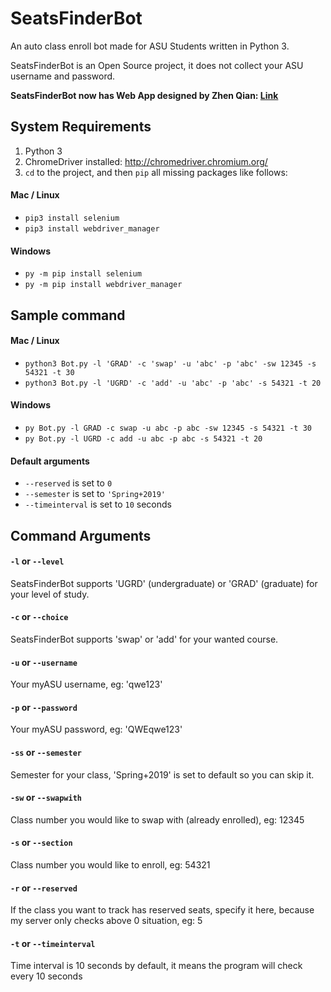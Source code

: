 # SeatsFinderBot
An auto class enroll bot made for ASU Students written in Python 3.

SeatsFinderBot is an Open Source project, it does not collect your ASU username and password.

**SeatsFinderBot now has Web App designed by Zhen Qian: [Link](http://72.201.206.220:8000/)**

## System Requirements
1. Python 3 
2. ChromeDriver installed: http://chromedriver.chromium.org/
3. ```cd``` to the project, and then ```pip``` all missing packages like follows:

#### Mac / Linux
* ```pip3 install selenium```
* ```pip3 install webdriver_manager```

#### Windows
* ```py -m pip install selenium```
* ```py -m pip install webdriver_manager```

## Sample command

#### Mac / Linux
* ```python3 Bot.py -l 'GRAD' -c 'swap' -u 'abc' -p 'abc' -sw 12345 -s 54321 -t 30```
* ```python3 Bot.py -l 'UGRD' -c 'add' -u 'abc' -p 'abc' -s 54321 -t 20```

#### Windows
* ```py Bot.py -l GRAD -c swap -u abc -p abc -sw 12345 -s 54321 -t 30```
* ```py Bot.py -l UGRD -c add -u abc -p abc -s 54321 -t 20```

#### Default arguments
* ```--reserved``` is set to ```0```
* ```--semester``` is set to ```'Spring+2019'```
* ```--timeinterval``` is set to ```10``` seconds

## Command Arguments

#### ```-l``` or ```--level```
SeatsFinderBot supports 'UGRD' (undergraduate) or 'GRAD' (graduate) for your level of study.

#### ```-c``` or ```--choice```
SeatsFinderBot supports 'swap' or 'add' for your wanted course.

#### ```-u``` or ```--username```
Your myASU username, eg: 'qwe123'

#### ```-p``` or ```--password```
Your myASU password, eg: 'QWEqwe123'

#### ```-ss``` or ```--semester```
Semester for your class, 'Spring+2019' is set to default so you can skip it.

#### ```-sw``` or ```--swapwith```
Class number you would like to swap with (already enrolled), eg: 12345

#### ```-s``` or ```--section```
Class number you would like to enroll, eg: 54321

#### ```-r``` or ```--reserved```
If the class you want to track has reserved seats, specify it here, because my server only checks above 0 situation, eg: 5

#### ```-t``` or ```--timeinterval```
Time interval is 10 seconds by default, it means the program will check every 10 seconds
